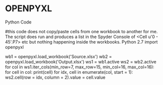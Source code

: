 # OPENPYXL
Python Code

#this code does not copy/paste cells from one workbook to another for me. The script does run and produces a list in the Spyder Console of <Cell u'0 - 45'.P7> etc but nothing happening inside the workbooks. Python 2.7
import openpyxl

wb1 = openpyxl.load_workbook('Source.xlsx')
wb2 = openpyxl.load_workbook('Output.xlsx')
ws1 = wb1.active
ws2 = wb2.active
for col in ws1.iter_cols(min_row=7, max_row=15, min_col=16, max_col=16):
    for cell in col:
        print(cell)
for idx, cell in enumerate(col, start = 1):
    ws2.cell(row = idx, column = 2).value = cell.value
